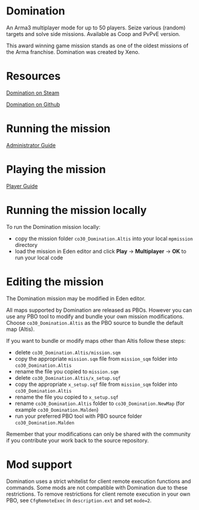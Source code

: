 # Domination
An Arma3 multiplayer mode for up to 50 players. Seize various (random) targets and solve side missions. Available as Coop and PvPvE version.

This award winning game mission stands as one of the oldest missions of the Arma franchise. Domination was created by Xeno.

# Resources

[Domination on Steam](https://steamcommunity.com/sharedfiles/filedetails/comments/332088703)

[Domination on Github](https://github.com/Xeno69/Domination)

# Running the mission

[Administrator Guide](https://github.com/Xeno69/Domination/wiki/Administrator-Guide)

# Playing the mission

[Player Guide](https://github.com/Xeno69/Domination/wiki/Player-Guide)

# Running the mission locally

To run the Domination mission locally:

* copy the mission folder `co30_Domination.Altis` into your local `mpmission` directory
* load the mission in Eden editor and click **Play** -> **Multiplayer** -> **OK** to run your local code

# Editing the mission

The Domination mission may be modified in Eden editor.

All maps supported by Domination are released as PBOs.  However you can use any PBO tool to modify and bundle your own mission modifications.  Choose `co30_Domination.Altis` as the PBO source to bundle the default map (Altis).

If you want to bundle or modify maps other than Altis follow these steps:

* delete `co30_Domination.Altis/mission.sqm`
* copy the appropriate `mission.sqm` file from `mission_sqm` folder into `co30_Domination.Altis`
* rename the file you copied to `mission.sqm`
* delete `co30_Domination.Altis/x_setup.sqf`
* copy the appropriate `x_setup.sqf` file from `mission_sqm` folder into `co30_Domination.Altis`
* rename the file you copied to `x_setup.sqf`
* rename `co30_Domination.Altis` folder to `co30_Domination.NewMap` (for example `co30_Domination.Malden`)
* run your preferred PBO tool with PBO source folder `co30_Domination.Malden`

Remember that your modifications can only be shared with the community if you contribute your work back to the source repository.

# Mod support

Domination uses a strict whitelist for client remote execution functions and commands. Some mods are not compatible with Domination due to these restrictions. To remove restrictions for client remote execution in your own PBO, see `CfgRemoteExec` in `description.ext` and set `mode=2`.
